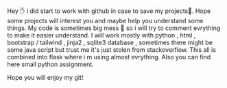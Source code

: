 Hey ✋ i did start to work with github in case to save my projects📖.
Hope some projects will interest you and maybe help you understand some things.
My code is sometimes big mess 🤢 so i will try to comment evrything to make it easier understand.
I will work mostly with python , html , bootstrap / tailwind , jinja2 , sqlite3 database ,  sometimes there might be some java script 
but trust me it's just stolen from stackoverflow.
This all is combined into flask where i m using almost evrything.
Also you can find here small python assignment.

Hope you will enjoy my git!
